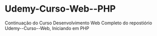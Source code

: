 # Udemy-Curso-Web--PHP
Continuação do Curso Desenvolvimento Web Completo do repostiório Udemy--Curso--Web, Iniciando em PHP
